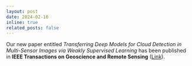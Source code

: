 ```yaml
---
layout: post
date: 2024-02-16
inline: true
related_posts: false
---
```


Our new paper entitled *Transferring Deep Models for Cloud Detection in Multi-Sensor Images via Weakly Supervised Learning* has been published in **IEEE Transactions on Geoscience and Remote Sensing** ([Link](https://ieeexplore.ieee.org/document/10436637)).
